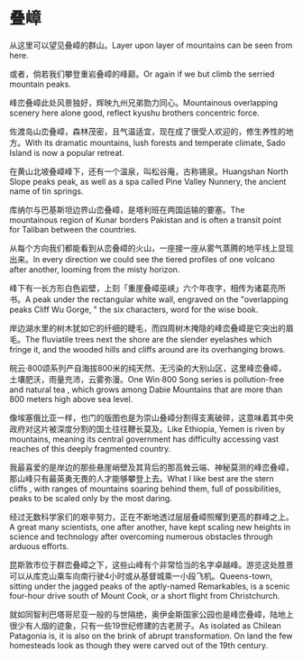 # 叠嶂

<p><span class="chinese">从这里可以望见叠嶂的群山。</span><span class="english">Layer upon layer of mountains can be seen from here.</span></p>

<p><span class="chinese">或者，倘若我们攀登重岩叠嶂的峰巅。</span><span class="english">Or again if we but climb the serried mountain peaks.</span></p>

<p><span class="chinese">峰峦叠嶂此处风景独好，辉映九州兄弟勠力同心。</span><span class="english">Mountainous overlapping scenery here alone good, reflect kyushu brothers concentric force.</span></p>

<p><span class="chinese">佐渡岛山峦叠嶂，森林茂密，且气温适宜，现在成了很受人欢迎的，修生养性的地方。</span><span class="english">With its dramatic mountains, lush forests and temperate climate, Sado Island is now a popular retreat.</span></p>

<p><span class="chinese">在黄山北坡叠嶂峰下，还有一个温泉，叫松谷庵，古称锡泉。</span><span class="english">Huangshan North Slope peaks peak, as well as a spa called Pine Valley Nunnery, the ancient name of tin springs.</span></p>

<p><span class="chinese">库纳尔与巴基斯坦边界山峦叠嶂，是塔利班在两国运输的要塞。</span><span class="english">The mountainous region of Kunar borders Pakistan and is often a transit point for Taliban between the countries.</span></p>

<p><span class="chinese">从每个方向我们都能看到从峦叠嶂的火山，一座接一座从雾气蒸腾的地平线上显现出来。</span><span class="english">In every direction we could see the tiered profiles of one volcano after another, looming from the misty horizon.</span></p>

<p><span class="chinese">峰下有一长方形白色岩壁，上刻「重崖叠嶂巫峡」六个年夜字，相传为诸葛亮所书。</span><span class="english">A peak under the rectangular white wall, engraved on the "overlapping peaks Cliff Wu Gorge, " the six characters, word for the wise book.</span></p>

<p><span class="chinese">岸边湖水里的树木犹如它的纤细的睫毛，而四周树木掩隐的峰峦叠嶂是它突出的眉毛。</span><span class="english">The fluviatile trees next the shore are the slender eyelashes which fringe it, and the wooded hills and cliffs around are its overhanging brows.</span></p>

<p><span class="chinese">皖云·800颂系列产自海拔800米的纯天然、无污染的大别山区，这里峰峦叠嶂，土壤肥沃，雨量充沛，云雾弥漫。</span><span class="english">One Win·800 Song series is pollution-free and natural tea , which grows among Dabie Mountains that are more than 800 meters high above sea level.</span></p>

<p><span class="chinese">像埃塞俄比亚一样，也门的版图也是为崇山叠嶂分割得支离破碎，这意味着其中央政府对这片被深度分割的国土往往鞭长莫及。</span><span class="english">Like Ethiopia, Yemen is riven by mountains, meaning its central government has difficulty accessing vast reaches of this deeply fragmented country.</span></p>

<p><span class="chinese">我最喜爱的是岸边的那些悬崖峭壁及其背后的那高耸云端、神秘莫测的峰峦叠嶂，那山峰只有最英勇无畏的人才能够攀登上去。</span><span class="english">What I like best are the stern cliffs , with ranges of mountains soaring behind them, full of possibilities, peaks to be scaled only by the most daring.</span></p>

<p><span class="chinese">经过无数科学家们的艰辛努力，正在不断地透过层层叠嶂照耀到更高的群峰之上。</span><span class="english">A great many scientists, one after another, have kept scaling new heights in science and technology after overcoming numerous obstacles through arduous efforts.</span></p>

<p><span class="chinese">昆斯敦市位于群峦叠嶂之下，这些山峰有个非常恰当的名字卓越峰。游览这处胜景可以从库克山乘车向南行驶4小时或从基督城乘一小段飞机。</span><span class="english">Queens-town, sitting under the jagged peaks of the aptly-named Remarkables, is a scenic four-hour drive south of Mount Cook, or a short flight from Christchurch.</span></p>

<p><span class="chinese">就如同智利巴塔哥尼亚一般的与世隔绝，奥伊金斯国家公园也是峰峦叠嶂，陆地上很少有人烟的迹象，只有一些19世纪修建的古老房子。</span><span class="english">As isolated as Chilean Patagonia is, it is also on the brink of abrupt transformation. On land the few homesteads look as though they were carved out of the 19th century.</span></p>

